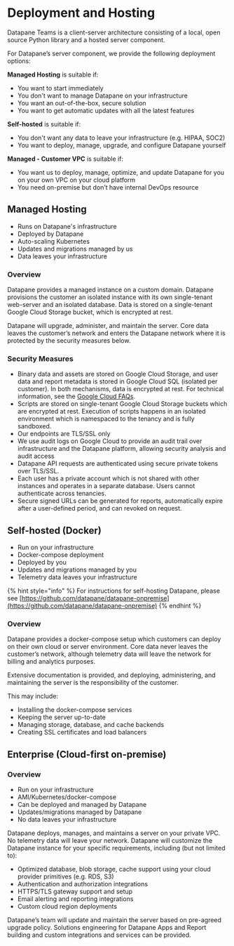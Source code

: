 # Deployment and Hosting

Datapane Teams is a client-server architecture consisting of a local, open source Python library and a hosted server component. 

For Datapane’s server component, we provide the following deployment options:

**Managed Hosting** is suitable if:

* You want to start immediately
* You don't want to manage Datapane on your infrastructure
* You want an out-of-the-box, secure solution
* You want to get automatic updates with all the latest features

**Self-hosted** is suitable if:

* You don't want any data to leave your infrastructure \(e.g. HIPAA, SOC2\)
* You want to deploy, manage, upgrade, and configure Datapane yourself 

**Managed - Customer VPC** is suitable if:

* You want us to deploy, manage, optimize, and update Datapane for you on your own VPC on your cloud platform
* You need on-premise but don’t have internal DevOps resource

## Managed Hosting

* Runs on Datapane's infrastructure
* Deployed by Datapane
* Auto-scaling Kubernetes
* Updates and migrations managed by us
* Data leaves your infrastructure

### Overview

Datapane provides a managed instance on a custom domain. Datapane provisions the customer an isolated instance with its own single-tenant web-server and an isolated database. Data is stored on a single-tenant Google Cloud Storage bucket, which is encrypted at rest. 

Datapane will upgrade, administer, and maintain the server. Core data leaves the customer’s network and enters the Datapane network where it is protected by the security measures below.

### Security Measures

* Binary data and assets are stored on Google Cloud Storage, and user data and report metadata is stored in Google Cloud SQL \(isolated per customer\). In both mechanisms, data is encrypted at rest. For technical information, see the [Google Cloud FAQs](https://cloud.google.com/sql/faq#encryption). 
* Scripts are stored on single-tenant Google Cloud Storage buckets which are encrypted at rest. Execution of scripts happens in an isolated environment which is namespaced to the tenancy and is fully sandboxed.
* Our endpoints are TLS/SSL only
* We use audit logs on Google Cloud to provide an audit trail over infrastructure and the Datapane platform, allowing security analysis and audit access
* Datapane API requests are authenticated using secure private tokens over TLS/SSL.
* Each user has a private account which is not shared with other instances and operates in a separate database. Users cannot authenticate across tenancies.
* Secure signed URLs can be generated for reports, automatically expire after a user-defined period, and can revoked on request.

## Self-hosted \(Docker\)

* Run on your infrastructure
* Docker-compose deployment
* Deployed by you
* Updates and migrations managed by you
* Telemetry data leaves your infrastructure

{% hint style="info" %}
For instructions for self-hosting Datapane, please see [https://github.com/datapane/datapane-onpremise](https://github.com/datapane/datapane-onpremise)
{% endhint %}

### Overview

Datapane provides a docker-compose setup which customers can deploy on their own cloud or server environment. Core data never leaves the customer’s network, although telemetry data will leave the network for billing and analytics purposes. 

Extensive documentation is provided, and deploying, administering, and maintaining the server is the responsibility of the customer. 

This may include: 

* Installing the docker-compose services
* Keeping the server up-to-date
* Managing storage, database, and cache backends 
* Creating SSL certificates and load balancers

## **Enterprise \(Cloud-first on-premise\)** 

### **Overview**

* Run on your infrastructure
* AMI/Kubernetes/docker-compose
* Can be deployed and managed by Datapane
* Updates/migrations managed by Datapane
* No data leaves your infrastructure

Datapane deploys, manages, and maintains a server on your private VPC. No telemetry data will leave your network. Datapane will customize the Datapane instance for your specific requirements, including \(but not limited to\):

* Optimized database, blob storage, cache support using your cloud provider primitives \(e.g. RDS, S3\)
* Authentication and authorization integrations
* HTTPS/TLS gateway support and setup
* Email alerting and reporting integrations
* Custom cloud region deployments

Datapane’s team will update and maintain the server based on pre-agreed upgrade policy. Solutions engineering for Datapane Apps and Report building and custom integrations and services can be provided.

